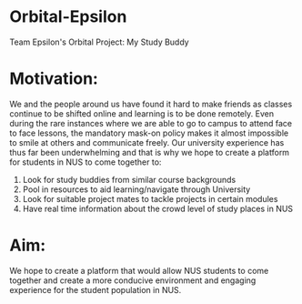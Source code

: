 # Orbital-Epsilon
Team Epsilon's Orbital Project: My Study Buddy 

# Motivation:
We and the people around us have found it hard to make friends as classes continue to be shifted online and learning is to be done remotely. Even during the rare instances where we are able to go to campus to attend face to face lessons, the mandatory mask-on policy makes it almost impossible to smile at others and communicate freely. Our university experience has thus far been underwhelming and that is why we hope to create a platform for students in NUS to come together to:

1. Look for study buddies from similar course backgrounds
2. Pool in resources to aid learning/navigate through University
3. Look for suitable project mates to tackle projects in certain modules
4. Have real time information about the crowd level of study places in NUS


# Aim:
We hope to create a platform that would allow NUS students to come together and create a more conducive environment and engaging experience for the student population in NUS.


